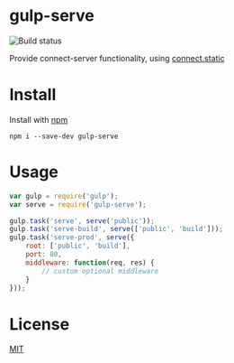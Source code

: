 gulp-serve
==========
![Build status](https://travis-ci.org/nkt/gulp-serve.svg?branch=master)

Provide connect-server functionality, using [connect.static](http://www.senchalabs.org/connect/static.html)

Install
=======
Install with [npm](https://npmjs.org/)

    npm i --save-dev gulp-serve

Usage
=====

```js
var gulp = require('gulp');
var serve = require('gulp-serve');

gulp.task('serve', serve('public'));
gulp.task('serve-build', serve(['public', 'build']));
gulp.task('serve-prod', serve({
    root: ['public', 'build'],
    port: 80,
    middleware: function(req, res) {
        // custom optional middleware
    }
}));
```

License
=====

[MIT](http://opensource.org/licenses/MIT)
